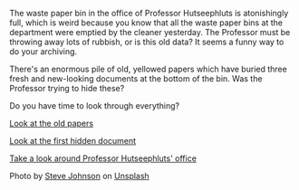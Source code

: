 The waste paper bin in the office of Professor Hutseephluts is atonishingly
full, which is weird because you know that all the waste paper bins at the
department were emptied by the cleaner yesterday. The Professor must be
throwing away lots of rubbish, or is this old data? It seems a funny way to do
your archiving.

There's an enormous pile of old, yellowed papers which have buried three fresh
and new-looking documents at the bottom of the bin. Was the Professor trying to
hide these?

Do you have time to look through everything?

[Look at the old papers]()

[Look at the first hidden document]()

[Take a look around Professor Hutseephluts' office]()


Photo by [Steve Johnson](https://www.google.com/url?q=https%3A%2F%2Funsplash.com%2F%40steve_j&sa=D&sntz=1&usg=AOvVaw1ZNV3Ffj9TcogjTx-k24ac) on [Unsplash](https://www.google.com/url?q=https%3A%2F%2Funsplash.com%2Fs%2Fphotos%2Fmystery%3Futm_source%3Dunsplash%26utm_medium%3Dreferral%26utm_content%3DcreditCopyText&sa=D&sntz=1&usg=AOvVaw3T8FDZA9yBakujLpnxFuCN)
